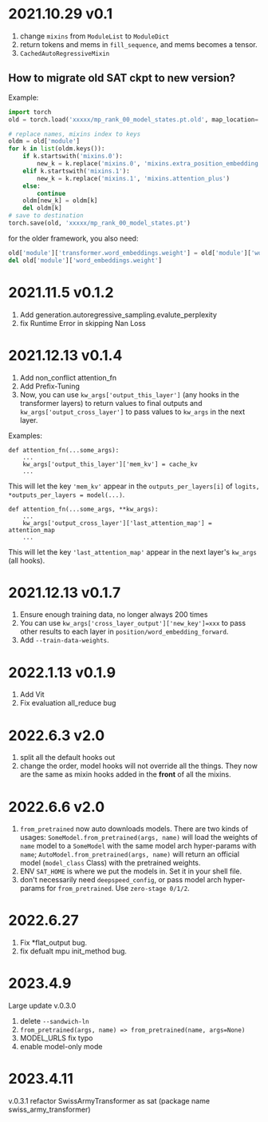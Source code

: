 # 2021.10.29 v0.1
1. change `mixins` from `ModuleList` to `ModuleDict`
2. return tokens and mems in `fill_sequence`, and mems becomes a tensor.
3. `CachedAutoRegressiveMixin`
## How to migrate old SAT ckpt to new version?
Example:
```python
import torch
old = torch.load('xxxxx/mp_rank_00_model_states.pt.old', map_location='cpu')

# replace names, mixins index to keys
oldm = old['module']
for k in list(oldm.keys()):
    if k.startswith('mixins.0'):
        new_k = k.replace('mixins.0', 'mixins.extra_position_embedding')
    elif k.startswith('mixins.1'):
        new_k = k.replace('mixins.1', 'mixins.attention_plus')
    else:
        continue
    oldm[new_k] = oldm[k]
    del oldm[k]
# save to destination    
torch.save(old, 'xxxxx/mp_rank_00_model_states.pt')

```
for the older framework, you also need:
```python
old['module']['transformer.word_embeddings.weight'] = old['module']['word_embeddings.weight']
del old['module']['word_embeddings.weight']
```
# 2021.11.5 v0.1.2
1. Add generation.autoregressive_sampling.evalute_perplexity
2. fix Runtime Error in skipping Nan Loss

# 2021.12.13 v0.1.4
1. Add non_conflict attention_fn
2. Add Prefix-Tuning
3. Now, you can use `kw_args['output_this_layer']` (any hooks in the transformer layers) to return values to final outputs and `kw_args['output_cross_layer']` to pass values to `kw_args` in the next layer.

Examples:
```
def attention_fn(...some_args):
    ...
    kw_args['output_this_layer']['mem_kv'] = cache_kv
    ...
```
This will let the key `'mem_kv'` appear in the `outputs_per_layers[i]` of `logits, *outputs_per_layers = model(...)`. 

```
def attention_fn(...some_args, **kw_args):
    ...
    kw_args['output_cross_layer']['last_attention_map'] = attention_map
    ...
```
This will let the key `'last_attention_map'` appear in the next layer's `kw_args` (all hooks). 

# 2021.12.13 v0.1.7
1. Ensure enough training data, no longer always 200 times
2. You can use `kw_args['cross_layer_output']['new_key']=xxx` to pass other results to each layer in `position/word_embedding_forward`.
3. Add `--train-data-weights`.

# 2022.1.13 v0.1.9
1. Add Vit
2. Fix evaluation all_reduce bug

# 2022.6.3 v2.0
1. split all the default hooks out
2. change the order, model hooks will not override all the things. They now are the same as mixin hooks added in the **front** of all the mixins.

# 2022.6.6 v2.0
1. `from_pretrained` now auto downloads models. There are two kinds of usages: `SomeModel.from_pretrained(args, name)` will load the weights of `name` model to a `SomeModel` with the same model arch hyper-params with `name`; `AutoModel.from_pretrained(args, name)` will return an official model (`model_class` Class) with the pretrained weights.
2. ENV `SAT_HOME` is where we put the models in. Set it in your shell file.
3. don't necessarily need `deepspeed_config`, or pass model arch hyper-params for `from_pretrained`. Use `zero-stage 0/1/2`.  

# 2022.6.27
1. Fix *flat_output bug.
2. fix defualt mpu init_method bug.

# 2023.4.9
Large update v.0.3.0
1. delete `--sandwich-ln`
2. `from_pretrained(args, name) => from_pretrained(name, args=None)`
3. MODEL_URLS fix typo
4. enable model-only mode

# 2023.4.11
v.0.3.1
refactor SwissArmyTransformer as sat (package name swiss_army_transformer)
